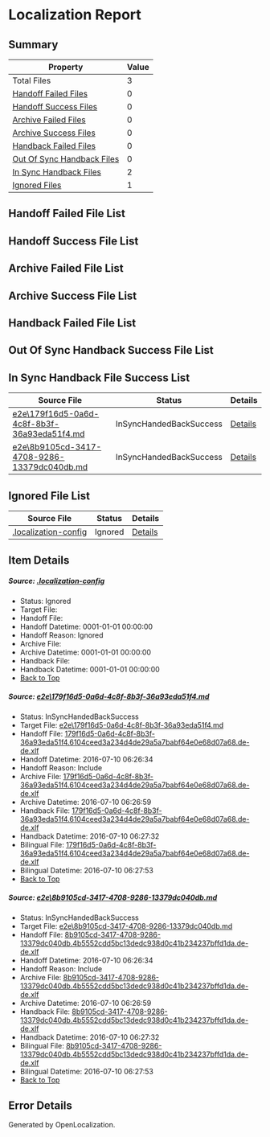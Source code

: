 # <a name='report-top'></a> Localization Report

## Summary
 Property | Value 
 -------- | ----- 
 Total Files | 3
[ Handoff Failed Files ](#handoff-failed-list)| 0
[ Handoff Success Files ](#handoff-success-list)| 0
[ Archive Failed Files ](#archive-failed-list)| 0
[ Archive Success Files ](#archive-success-list)| 0
[ Handback Failed Files ](#handback-failed-list)| 0
[ Out Of Sync Handback Files ](#outofsync-handback-success-list)| 0
[ In Sync Handback Files ](#insync-handback-success-list)| 2
[ Ignored Files ](#ignored-list)| 1

## <a name='handoff-failed-list'></a> Handoff Failed File List

## <a name='handoff-success-list'></a> Handoff Success File List

## <a name='archive-failed-list'></a> Archive Failed File List

## <a name='archive-success-list'></a> Archive Success File List

## <a name='handback-failed-list'></a> Handback Failed File List

## <a name='outofsync-handback-success-list'></a> Out Of Sync Handback Success File List

## <a name='insync-handback-success-list'></a> In Sync Handback File Success List
 Source File | Status | Details 
 ----------- | ------ | ------- 
 [e2e\179f16d5-0a6d-4c8f-8b3f-36a93eda51f4.md](https://github.com/OpenLocalizationTestOrg/oltest/blob/ca27fb94ede09df7dcf20bee9cc9d2f2323e0ae7/e2e/179f16d5-0a6d-4c8f-8b3f-36a93eda51f4.md) | InSyncHandedBackSuccess | [Details](#46723082a071539c38131bd16da8419bf8f728381)
 [e2e\8b9105cd-3417-4708-9286-13379dc040db.md](https://github.com/OpenLocalizationTestOrg/oltest/blob/ca27fb94ede09df7dcf20bee9cc9d2f2323e0ae7/e2e/8b9105cd-3417-4708-9286-13379dc040db.md) | InSyncHandedBackSuccess | [Details](#ec126a68fcf100e7ad6ae1d23f920b9f2ce3aaea2)

## <a name='ignored-list'></a> Ignored File List
 Source File | Status | Details 
 ----------- | ------ | ------- 
 [.localization-config](https://github.com/OpenLocalizationTestOrg/oltest/blob/ca27fb94ede09df7dcf20bee9cc9d2f2323e0ae7/.localization-config) | Ignored | [Details](#3d4f252ac210baf56311d7e97dcc2db10974dbd20)

## Item Details
##### <a name='3d4f252ac210baf56311d7e97dcc2db10974dbd20'></a> Source: [.localization-config](https://github.com/OpenLocalizationTestOrg/oltest/blob/ca27fb94ede09df7dcf20bee9cc9d2f2323e0ae7/.localization-config)
* Status: Ignored
* Target File: 
* Handoff File: 
* Handoff Datetime: 0001-01-01 00:00:00
* Handoff Reason: Ignored
* Archive File: 
* Archive Datetime: 0001-01-01 00:00:00
* Handback File: 
* Handback Datetime: 0001-01-01 00:00:00
* [Back to Top](#report-top)

##### <a name='46723082a071539c38131bd16da8419bf8f728381'></a> Source: [e2e\179f16d5-0a6d-4c8f-8b3f-36a93eda51f4.md](https://github.com/OpenLocalizationTestOrg/oltest/blob/ca27fb94ede09df7dcf20bee9cc9d2f2323e0ae7/e2e/179f16d5-0a6d-4c8f-8b3f-36a93eda51f4.md)
* Status: InSyncHandedBackSuccess
* Target File: [e2e\179f16d5-0a6d-4c8f-8b3f-36a93eda51f4.md](https://github.com/OpenLocalizationTestOrg/oltest-dede-fly/blob/006b04950cbd215ce8ae8d7180fd54f161d14e6b/e2e/179f16d5-0a6d-4c8f-8b3f-36a93eda51f4.md)
* Handoff File: [179f16d5-0a6d-4c8f-8b3f-36a93eda51f4.6104ceed3a234d4de29a5a7babf64e0e68d07a68.de-de.xlf](https://github.com/OpenLocalizationTestOrg/olhandoff-e2e/blob/636208f4f65209031673d4835bcc59db9fb586cd/ol-handoff/OpenLocalizationTestOrg/oltest-dede-fly/ci/ht/179f16d5-0a6d-4c8f-8b3f-36a93eda51f4.6104ceed3a234d4de29a5a7babf64e0e68d07a68.de-de.xlf)
* Handoff Datetime: 2016-07-10 06:26:34
* Handoff Reason: Include
* Archive File: [179f16d5-0a6d-4c8f-8b3f-36a93eda51f4.6104ceed3a234d4de29a5a7babf64e0e68d07a68.de-de.xlf](https://github.com/OpenLocalizationTestOrg/olhandoff-e2e/blob/2792d39d9831e65d4970ae8a5e738b0dcab3bfce/ol-archive/OpenLocalizationTestOrg/oltest-dede-fly/ci/ht/179f16d5-0a6d-4c8f-8b3f-36a93eda51f4.6104ceed3a234d4de29a5a7babf64e0e68d07a68.de-de.xlf)
* Archive Datetime: 2016-07-10 06:26:59
* Handback File: [179f16d5-0a6d-4c8f-8b3f-36a93eda51f4.6104ceed3a234d4de29a5a7babf64e0e68d07a68.de-de.xlf](https://github.com/OpenLocalizationTestOrg/olhandback-e2e/blob/9dd65b4ef123b971633e8f1f541e7affa4b769f7/ol-handback/OpenLocalizationTestOrg/oltest-dede-fly/ci/ht/179f16d5-0a6d-4c8f-8b3f-36a93eda51f4.6104ceed3a234d4de29a5a7babf64e0e68d07a68.de-de.xlf)
* Handback Datetime: 2016-07-10 06:27:32
* Bilingual File: [179f16d5-0a6d-4c8f-8b3f-36a93eda51f4.6104ceed3a234d4de29a5a7babf64e0e68d07a68.de-de.xlf](https://github.com/OpenLocalizationTestOrg/olhandback-e2e/blob/9dd65b4ef123b971633e8f1f541e7affa4b769f7/ol-handback/OpenLocalizationTestOrg/oltest-dede-fly/ci/ht/179f16d5-0a6d-4c8f-8b3f-36a93eda51f4.6104ceed3a234d4de29a5a7babf64e0e68d07a68.de-de.xlf)
* Bilingual Datetime: 2016-07-10 06:27:53
* [Back to Top](#report-top)

##### <a name='ec126a68fcf100e7ad6ae1d23f920b9f2ce3aaea2'></a> Source: [e2e\8b9105cd-3417-4708-9286-13379dc040db.md](https://github.com/OpenLocalizationTestOrg/oltest/blob/ca27fb94ede09df7dcf20bee9cc9d2f2323e0ae7/e2e/8b9105cd-3417-4708-9286-13379dc040db.md)
* Status: InSyncHandedBackSuccess
* Target File: [e2e\8b9105cd-3417-4708-9286-13379dc040db.md](https://github.com/OpenLocalizationTestOrg/oltest-dede-fly/blob/006b04950cbd215ce8ae8d7180fd54f161d14e6b/e2e/8b9105cd-3417-4708-9286-13379dc040db.md)
* Handoff File: [8b9105cd-3417-4708-9286-13379dc040db.4b5552cdd5bc13dedc938d0c41b234237bffd1da.de-de.xlf](https://github.com/OpenLocalizationTestOrg/olhandoff-e2e/blob/636208f4f65209031673d4835bcc59db9fb586cd/ol-handoff/OpenLocalizationTestOrg/oltest-dede-fly/ci/ht/8b9105cd-3417-4708-9286-13379dc040db.4b5552cdd5bc13dedc938d0c41b234237bffd1da.de-de.xlf)
* Handoff Datetime: 2016-07-10 06:26:34
* Handoff Reason: Include
* Archive File: [8b9105cd-3417-4708-9286-13379dc040db.4b5552cdd5bc13dedc938d0c41b234237bffd1da.de-de.xlf](https://github.com/OpenLocalizationTestOrg/olhandoff-e2e/blob/2792d39d9831e65d4970ae8a5e738b0dcab3bfce/ol-archive/OpenLocalizationTestOrg/oltest-dede-fly/ci/ht/8b9105cd-3417-4708-9286-13379dc040db.4b5552cdd5bc13dedc938d0c41b234237bffd1da.de-de.xlf)
* Archive Datetime: 2016-07-10 06:26:59
* Handback File: [8b9105cd-3417-4708-9286-13379dc040db.4b5552cdd5bc13dedc938d0c41b234237bffd1da.de-de.xlf](https://github.com/OpenLocalizationTestOrg/olhandback-e2e/blob/9dd65b4ef123b971633e8f1f541e7affa4b769f7/ol-handback/OpenLocalizationTestOrg/oltest-dede-fly/ci/ht/8b9105cd-3417-4708-9286-13379dc040db.4b5552cdd5bc13dedc938d0c41b234237bffd1da.de-de.xlf)
* Handback Datetime: 2016-07-10 06:27:32
* Bilingual File: [8b9105cd-3417-4708-9286-13379dc040db.4b5552cdd5bc13dedc938d0c41b234237bffd1da.de-de.xlf](https://github.com/OpenLocalizationTestOrg/olhandback-e2e/blob/9dd65b4ef123b971633e8f1f541e7affa4b769f7/ol-handback/OpenLocalizationTestOrg/oltest-dede-fly/ci/ht/8b9105cd-3417-4708-9286-13379dc040db.4b5552cdd5bc13dedc938d0c41b234237bffd1da.de-de.xlf)
* Bilingual Datetime: 2016-07-10 06:27:53
* [Back to Top](#report-top)


## Error Details

Generated by OpenLocalization.
